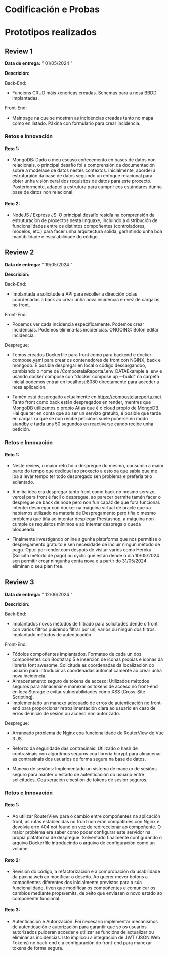 # Codificación e Probas

# Prototipos realizados

## Review 1

**Data de entrega:** " 01/05/2024 "

**Descrición:**

Back-End:

- Funcións CRUD máis xenericas creadas. Schemas para a nosa BBDD implantadas.

Front-End:

- Mainpage na que se mostran as incidencias creadas tanto no mapa como en listado.
Páxina con formulario para crear incidencia.

### Retos e Innovación

#### Reto 1:

- MongoDB: Dado o meu escaso coñecemento en bases de datos non relacionais, o principal desafío foi a comprensión da documentación sobre a modelaxe de datos nestes contextos. Inicialmente, abordei a estruturaión da base de datos seguindo un enfoque relacional para obter unha visión xeral dos requisitos de datos para este proxecto. Posteriormente, adaptei a estrutura para cumprir cos estándares dunha base de datos non relacional.

#### Reto 2:

- NodeJS / Express JS: O principal desafío residía na comprensión da estruturacíon de proxectos nesta linguaxe, incluíndo a distribución de funcionalidades entre os distintos compoñentes (controladores, modelos, etc.) para facer unha arquitectura sólida, garantindo unha boa mantibilidade e escalabilidade do código.

## Review 2

**Data de entrega:** " 19/05/2024 "

**Descrición:**

Back-End:

- Implantada a solicitude á API para recoller a dirección polas coordenadas a back ao crear unha nova incidencia en vez de cargalas no front.

Front-End:

- Podemos ver cada incidencia específicamente. Podemos crear incidencias. Podemos elimina-las incidencias. ONGOING: Boton editar incidencia.

Despregue:

- Temos creados Dockerfile para front como para backend e docker-compose.yaml para crear os contenedores de front con NGINX, back e mongodb. É posible despregar en local o código descargandoo, cambiando o nome de /CompostelaReporta/.env_DATAExample a .env e usando docker compose con "docker compose up --build" na carpeta inicial podemos entrar en localhost:8080 directamente para acceder a nosa aplicación.

- Tamén está despregado actualmente en https://compostelareporta.me/. Tanto front como back están despregados en render, mentres que MongoDB utilizamos o propio Atlas que é o cloud propio de MongoDB. Hai que ter en conta que ao ser un servizo gratuito, é posible que tarde en cargar xa que se non recibe peticións suele poñerse en modo standby e tarda uns 50 segundos en reactivarse cando recibe unha petición.

### Retos e Innovación

#### Reto 1:

- Neste review, o maior reto foi o despregue do mesmo, consumin a maior parte do tempo que dediquei ao proxecto a esto xa que sabía que me iba a levar tempo ter todo despregado sen problema e prefería telo adiantado.

- A miña idea era despregar tanto front como back no mesmo servizo, vercel para front é facil o despregue, ao parecer permite tamén facer o despregue de back de node pero non fun capáz de que fora funcional. Intentei despregar con docker na máquina virtual de oracle que xa habíamos utilizado na materia de Despregamento pero tiña o mesmo problema que tiña ao intentar desplegar Prestashop, a máquina non cumple os requisitos mínimos e ao intentar despregalo queda bloqueada.

- Finalmente investigando online algunha plataforma que nos permitise o despregamento gratuito e sen necesidade de incluir ningún método de pago. Optei por render.com despois de visitar varios como Heroku (Solicita método de pago) ou cyclic que están dende o día 10/05/2024 sen permitir crear ningunha conta nova e a partir do 31/05/2024 eliminan o seu plan free.

## Review 3

**Data de entrega:** " 12/06/2024 "

**Descrición:**

Back-End:

- Implantados novos métodos de filtrado para solicitudes dende o front con varios filtros puidendo filtrar por un, varios ou ningún dos filtros. Implantado métodos de autenticación

Front-End:

- Tódolos compoñentes implantados. Formateo de cada un dos compoñentes con Bootstrap 5 e inserción de iconas propias e iconas da librería font awesome. Solicitude as coordenadas da localización do usuario para introducir as coordenadas automáticamente ao crear unha nova incidencia.
- Almacenamento seguro de tokens de acceso:
Utilizados métodos seguros para almacenar e manexar os tokens de acceso no front-end en localStorage e evitar vulnerabilidades como XSS (Cross-Site Scripting).
- Implementado un manexo adecuado de erros de autenticación no front-end para proporcionar retroalimentación clara ao usuario en caso de erros de inicio de sesión ou acceso non autorizado.

Despregue:

- Arranxado problema de Nginx coa funcionalidade de RouterView de Vue 3 JS.
- Reforzo da seguridade das contrasinais:
Utilizado o hash de contrasinais con algoritmos seguros coa librería bcrypt para almacenar as contrasinais dos usuarios de forma segura na base de datos.

- Manexo de sesións:
Implementado un sistema de manexo de sesións seguro para manter o estado de autenticación do usuario entre solicitudes. Coa xeración e xestión de tokens de sesión seguros.


### Retos e Innovación

#### Reto 1:

- Ao utilizar RouterView para o cambio entre compoñentes na aplicación front, as rutas establecidas no front non eran compatibles con Nginx e devolvía erro 404 not found en vez de redireccionar ao compoñente. O maior problema era saber como poder configurar este servidor na propia plataforma de despregue. Solventado finalmente configurando o arquivo Dockerfile introducindo o arquivo de configuración como un volume.

#### Reto 2:
    
- Revisión do código, a refactorización e a comprobación da usabilidade da páxina web ao modificar o deseño. 
Ao querer mover botóns a compoñentes diferentes dos inicialmente previstos para a súa funcionalidade, tiven que modificar os compoñentes e comunicar os cambios mediante props/emits, de xeito que enviasen o novo estado ao compoñente funcional.

#### Reto 3:
    
- Autenticación e Autorización.
Foi necesario implementar mecanismos de autenticación e autorización para garantir que só os usuarios autorizados puideran acceder e utilizar as funcións de actualizar ou eliminar as incidencias. Isto implicou a integración de JWT (JSON Web Tokens) no back-end e a configuración do front-end para manexar tokens de forma segura.